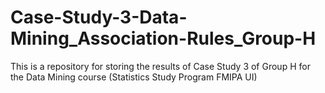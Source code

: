 # Case-Study-3-Data-Mining_Association-Rules_Group-H
This is a repository for storing the results of Case Study 3 of Group H for the Data Mining course (Statistics Study Program FMIPA UI)
